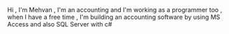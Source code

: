 Hi , I'm Mehvan , I'm an accounting and I'm working as a programmer too , when I have a free time , I'm building an accounting software by using MS Access and also SQL Server with c#
